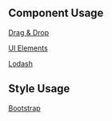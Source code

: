 ## Component Usage 

[Drag & Drop](https://github.com/SortableJS/Vue.Draggable)

[UI Elements](https://element.eleme.io/#/en-US/component/)

[Lodash](https://lodash.com/docs/4.17.15)

## Style Usage

[Bootstrap](https://getbootstrap.com/docs/4.3/getting-started/webpack/)
